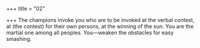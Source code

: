 +++
title = "02"

+++
The champions invoke you who are to be invoked at the verbal contest,  at (the contest) for their own persons, at the winning of the sun.
You are the martial one among all peoples. You—weaken the obstacles  for easy smashing.